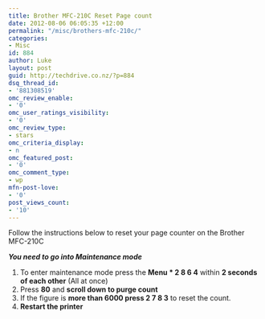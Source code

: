 ```yaml
---
title: Brother MFC-210C Reset Page count
date: 2012-08-06 06:05:35 +12:00
permalink: "/misc/brothers-mfc-210c/"
categories:
- Misc
id: 884
author: Luke
layout: post
guid: http://techdrive.co.nz/?p=884
dsq_thread_id:
- '881308519'
omc_review_enable:
- '0'
omc_user_ratings_visibility:
- '0'
omc_review_type:
- stars
omc_criteria_display:
- n
omc_featured_post:
- '0'
omc_comment_type:
- wp
mfn-post-love:
- '0'
post_views_count:
- '10'
---
```


Follow the instructions below to reset your page counter on the Brother MFC-210C

_**You need to go into Maintenance mode**_

  1. To enter maintenance mode press the **Menu * 2 8 6 4** within **2 seconds of each other** (All at once)
  2. Press **80** and **scroll down to purge count**
  3. If the figure is **more than 6000 press 2 7 8 3** to reset the count.
  4. **Restart the printer**